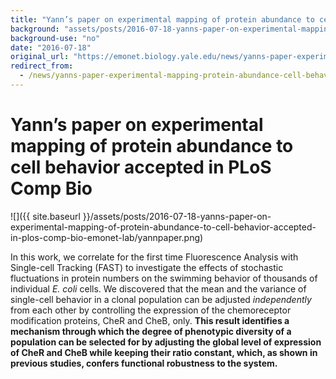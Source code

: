 ```yaml
---
title: "Yann’s paper on experimental mapping of protein abundance to cell behavior accepted in PLoS Comp Bio"
background: "assets/posts/2016-07-18-yanns-paper-on-experimental-mapping-of-protein-abundance-to-cell-behavior-accepted-in-plos-comp-bio-emonet-lab/yannpaper.png"
background-use: "no"
date: "2016-07-18"
original_url: "https://emonet.biology.yale.edu/news/yanns-paper-experimental-mapping-protein-abundance-cell-behavior-accepted-plos-comp-bio"
redirect_from:
  - /news/yanns-paper-experimental-mapping-protein-abundance-cell-behavior-accepted-plos-comp-bio
---
```

# Yann’s paper on experimental mapping of protein abundance to cell behavior accepted in PLoS Comp Bio

![]({{ site.baseurl }}/assets/posts/2016-07-18-yanns-paper-on-experimental-mapping-of-protein-abundance-to-cell-behavior-accepted-in-plos-comp-bio-emonet-lab/yannpaper.png)

In this work, we correlate for the first time Fluorescence Analysis with Single-cell Tracking (FAST) to investigate the effects of stochastic fluctuations in protein numbers on the swimming behavior of thousands of individual *E. coli* cells. We discovered that the mean and the variance of single-cell behavior in a clonal population can be adjusted *independently* from each other by controlling the expression of the chemoreceptor modification proteins, CheR and CheB, only. **This result identifies a mechanism through which the degree of phenotypic diversity of a population can be selected for by adjusting the global level of expression of CheR and CheB while keeping their ratio constant, which, as shown in previous studies, confers functional robustness to the system.**
